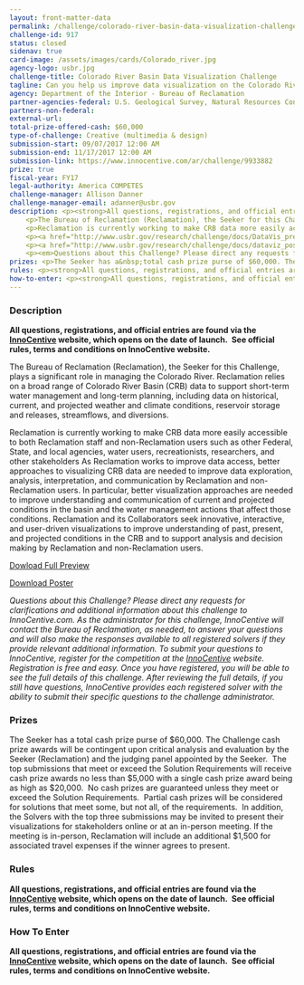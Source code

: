 ```yaml
---
layout: front-matter-data
permalink: /challenge/colorado-river-basin-data-visualization-challenge/
challenge-id: 917
status: closed
sidenav: true
card-image: /assets/images/cards/Colorado_river.jpg
agency-logo: usbr.jpg
challenge-title: Colorado River Basin Data Visualization Challenge
tagline: Can you help us improve data visualization on the Colorado River?
agency: Department of the Interior - Bureau of Reclamation
partner-agencies-federal: U.S. Geological Survey, Natural Resources Conservation Service, U.S. Section of the International Boundary and Water Commission, Colorado Basin River Forecast Center
partners-non-federal: 
external-url:
total-prize-offered-cash: $60,000
type-of-challenge: Creative (multimedia & design)
submission-start: 09/07/2017 12:00 AM
submission-end: 11/17/2017 12:00 AM
submission-link: https://www.innocentive.com/ar/challenge/9933882
prize: true
fiscal-year: FY17
legal-authority: America COMPETES
challenge-manager: Allison Danner
challenge-manager-email: adanner@usbr.gov
description: <p><strong>All questions, registrations, and official entries are found via the <a href="https://www.innocentive.com/ar/challenge/9933882">InnoCentive</a> website, which opens on the date of launch.&nbsp; </strong><strong>See official rules, terms and conditions on InnoCentive website.</strong></p>
    <p>The Bureau of Reclamation (Reclamation), the Seeker for this Challenge, plays a significant role in managing the Colorado River. Reclamation relies on a broad range of Colorado River Basin (CRB) data to support short-term water management and long-term planning, including data on historical, current, and projected weather and climate conditions, reservoir storage and releases, streamflows, and diversions.</p>
    <p>Reclamation is currently working to make CRB data more easily accessible to both Reclamation staff and non-Reclamation users such as other Federal, State, and local agencies, water users, recreationists, researchers, and other stakeholders As Reclamation works to improve data access, better approaches to visualizing CRB data are needed to improve data exploration, analysis, interpretation, and communication by Reclamation and non-Reclamation users. In particular, better visualization approaches are needed to improve understanding and communication of current and projected conditions in the basin and the water management actions that affect those conditions. Reclamation and its Collaborators seek innovative, interactive, and user-driven visualizations to improve understanding of past, present, and projected conditions in the CRB and to support analysis and decision making by Reclamation and non-Reclamation users.</p>
    <p><a href="http://www.usbr.gov/research/challenge/docs/DataVis_preview.pdf" target="_blank" rel="noopener">Dowload Full Preview</a></p>
    <p><a href="http://www.usbr.gov/research/challenge/docs/dataviz_poster.jpg" target="_blank" rel="noopener">Download Poster</a></p>
    <p><em>Questions about this Challenge? Please direct any requests for clarifications and additional information about this challenge to InnoCentive.com. As the administrator for this challenge, InnoCentive will contact the Bureau of Reclamation, as needed, to answer your questions and will also&nbsp;make the responses available to all registered solvers if they provide relevant additional information.&nbsp;To submit your questions to InnoCentive, register for the competition at the <a href="https://www.innocentive.com/ar/challenge/9933882?cc=BORgov3882&amp;utm_source=ChallengeGov&amp;utm_campaign=9933882&amp;utm_medium=landing+page">InnoCentive</a> website. Registration is free and easy. Once you have registered, you will be able to see the full details of this challenge. After reviewing the full details, if you still have questions, InnoCentive provides each registered solver with the ability to submit their specific questions to the challenge administrator.</em></p>
prizes: <p>The Seeker has a&nbsp;total cash prize purse of $60,000. The Challenge cash prize awards will be contingent upon critical analysis and evaluation by the Seeker (Reclamation) and the judging panel appointed by the Seeker.&nbsp; The top submissions that meet or exceed the Solution Requirements will receive cash prize awards no less than $5,000 with a single cash prize award being as high as $20,000.&nbsp; No cash prizes are guaranteed unless they meet or exceed the Solution Requirements.&nbsp; Partial cash prizes will be considered for solutions that meet some, but not all, of the requirements.&nbsp; In addition, the Solvers with the top three submissions may be invited to present their visualizations for stakeholders online or at an in-person meeting. If the meeting is in-person, Reclamation will include an additional $1,500 for associated travel expenses if the winner agrees to present.</p>
rules: <p><strong>All questions, registrations, and official entries are found via the <a href="https://www.innocentive.com/ar/challenge/9933882">InnoCentive</a> website, which opens on the date of launch.&nbsp; </strong><strong>See official rules, terms and conditions on InnoCentive website.</strong></p>
how-to-enter: <p><strong>All questions, registrations, and official entries are found via the <a href="https://www.innocentive.com/ar/challenge/9933882">InnoCentive</a> website, which opens on the date of launch.&nbsp; </strong><strong>See official rules, terms and conditions on InnoCentive website.</strong></p>
---
```


<!-- Description start -->
### Description


<p><strong>All questions, registrations, and official entries are found via the <a href="https://www.innocentive.com/ar/challenge/9933882">InnoCentive</a> website, which opens on the date of launch.&nbsp; </strong><strong>See official rules, terms and conditions on InnoCentive website.</strong></p>
<p>The Bureau of Reclamation (Reclamation), the Seeker for this Challenge, plays a significant role in managing the Colorado River. Reclamation relies on a broad range of Colorado River Basin (CRB) data to support short-term water management and long-term planning, including data on historical, current, and projected weather and climate conditions, reservoir storage and releases, streamflows, and diversions.</p>
<p>Reclamation is currently working to make CRB data more easily accessible to both Reclamation staff and non-Reclamation users such as other Federal, State, and local agencies, water users, recreationists, researchers, and other stakeholders As Reclamation works to improve data access, better approaches to visualizing CRB data are needed to improve data exploration, analysis, interpretation, and communication by Reclamation and non-Reclamation users. In particular, better visualization approaches are needed to improve understanding and communication of current and projected conditions in the basin and the water management actions that affect those conditions. Reclamation and its Collaborators seek innovative, interactive, and user-driven visualizations to improve understanding of past, present, and projected conditions in the CRB and to support analysis and decision making by Reclamation and non-Reclamation users.</p>
<p><a href="http://www.usbr.gov/research/challenge/docs/DataVis_preview.pdf" target="_blank" rel="noopener">Dowload Full Preview</a></p>
<p><a href="http://www.usbr.gov/research/challenge/docs/dataviz_poster.jpg" target="_blank" rel="noopener">Download Poster</a></p>
<p><em>Questions about this Challenge? Please direct any requests for clarifications and additional information about this challenge to InnoCentive.com. As the administrator for this challenge, InnoCentive will contact the Bureau of Reclamation, as needed, to answer your questions and will also&nbsp;make the responses available to all registered solvers if they provide relevant additional information.&nbsp;To submit your questions to InnoCentive, register for the competition at the <a href="https://www.innocentive.com/ar/challenge/9933882?cc=BORgov3882&amp;utm_source=ChallengeGov&amp;utm_campaign=9933882&amp;utm_medium=landing+page">InnoCentive</a> website. Registration is free and easy. Once you have registered, you will be able to see the full details of this challenge. After reviewing the full details, if you still have questions, InnoCentive provides each registered solver with the ability to submit their specific questions to the challenge administrator.</em></p>

<!-- Prizes start -->
### Prizes


<p>The Seeker has a&nbsp;total cash prize purse of $60,000. The Challenge cash prize awards will be contingent upon critical analysis and evaluation by the Seeker (Reclamation) and the judging panel appointed by the Seeker.&nbsp; The top submissions that meet or exceed the Solution Requirements will receive cash prize awards no less than $5,000 with a single cash prize award being as high as $20,000.&nbsp; No cash prizes are guaranteed unless they meet or exceed the Solution Requirements.&nbsp; Partial cash prizes will be considered for solutions that meet some, but not all, of the requirements.&nbsp; In addition, the Solvers with the top three submissions may be invited to present their visualizations for stakeholders online or at an in-person meeting. If the meeting is in-person, Reclamation will include an additional $1,500 for associated travel expenses if the winner agrees to present.</p>

<!-- Rules start -->
### Rules 


<p><strong>All questions, registrations, and official entries are found via the <a href="https://www.innocentive.com/ar/challenge/9933882">InnoCentive</a> website, which opens on the date of launch.&nbsp; </strong><strong>See official rules, terms and conditions on InnoCentive website.</strong></p>

<!--  How To Enter start -->
### How To Enter


<p><strong>All questions, registrations, and official entries are found via the <a href="https://www.innocentive.com/ar/challenge/9933882">InnoCentive</a> website, which opens on the date of launch.&nbsp; </strong><strong>See official rules, terms and conditions on InnoCentive website.</strong></p>
